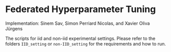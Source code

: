 # Federated Hyperparameter Tuning

Implementation: Sinem Sav, Simon Perriard Nicolas, and Xavier Oliva Jürgens

The scripts for iid and non-iid experimental settings.
Please refer to the folders `IID_setting` or `non-IID_setting` for the requirements and how to run.
